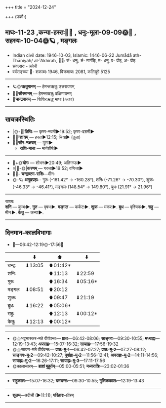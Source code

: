 +++
title = "2024-12-24"

+++
(उकौ॰)
## माघः-11-23  ,कन्या-हस्तः🌛🌌  ,  धनुः-मूला-09-09🌞🌌  ,  सहस्यः-10-04🌞🪐  , मङ्गलः
- Indian civil date: 1946-10-03, Islamic: 1446-06-22 Jumādā ath-Thāniyah/ al-ʾĀkhirah, 🌌🌞: सं- धनुः, तं- मार्गऴि, म- धनु, प- पोह, अ- पोह
- संवत्सरः - क्रोधी
- वर्षसङ्ख्या 🌛- शकाब्दः 1946, विक्रमाब्दः 2081, कलियुगे 5125
___________________
- 🪐🌞**ऋतुमानम्** — हेमन्तऋतुः उत्तरायणम्
- 🌌🌞**सौरमानम्** — हेमन्तऋतुः दक्षिणायनम्
- 🌛**चान्द्रमानम्** — शिशिरऋतुः माघः (≈तपः)
___________________


## खचक्रस्थितिः
- |🌞-🌛|**तिथिः** — कृष्ण-नवमी►19:52; कृष्ण-दशमी►  
- 🌌🌛**नक्षत्रम्** — हस्तः►12:15; चित्रा► (तुला)  
- 🌌🌞**सौर-नक्षत्रम्** — मूला►  
  - **राशि-मासः** — मार्गशीर्षः► 
___________________
- 🌛+🌞**योगः** — शोभनः►20:49; अतिगण्डः►  
- २|🌛-🌞|**करणम्** — गरजा►19:52; वणिजा►  
- 🌌🌛- **चन्द्राष्टम-राशिः**—मीनः  
- 🌞-🪐 **अमूढग्रहाः** - गुरुः (-161.42° → -160.28°), शनिः (-71.26° → -70.30°), शुक्रः (-46.33° → -46.41°), मङ्गलः (148.54° → 149.80°), बुधः (21.91° → 21.96°)
___________________
राशयः  
**शनि** — कुम्भः►. **गुरु** — वृषभः►. **मङ्गल** — कर्कटः►. **शुक्र** — मकरः►. **बुध** — वृश्चिकः►. **राहु** — मीनः►. **केतु** — कन्या►. 
___________________


## दिनमान-कालविभागाः
- 🌅—06:42-12:19🌞-17:56🌇  

|      |⬇     |⬆     |⬇     |
|------|-----|-----|------|
|चन्द्रः|⬇13:05 |⬆01:42*|     |
|शनिः   |     |⬆11:13 |⬇22:59 |
|गुरुः  |     |⬆16:34 |⬇05:16*|
|मङ्गलः |⬇08:51 |⬆20:12 |     |
|शुक्रः |     |⬆09:47 |⬇21:19 |
|बुधः   |⬇16:22 |⬆05:06*|     |
|राहुः  |     |⬆12:13 |⬇00:12*|
|केतुः  |⬇12:13 |⬆00:12*|     |
___________________
- 🌞⚝भट्टभास्कर-मते वीर्यवन्तः— **प्रातः**—06:42-08:06; **साङ्गवः**—09:30-10:55; **मध्याह्नः**—12:19-13:43; **अपराह्णः**—15:07-16:32; **सायाह्नः**—17:56-19:32  
- 🌞⚝सायण-मते वीर्यवन्तः— **प्रातः-मु॰1**—06:42-07:27; **प्रातः-मु॰2**—07:27-08:12; **साङ्गवः-मु॰2**—09:42-10:27; **पूर्वाह्णः-मु॰2**—11:56-12:41; **अपराह्णः-मु॰2**—14:11-14:56; **सायाह्नः-मु॰2**—16:26-17:11; **सायाह्नः-मु॰3**—17:11-17:56  
- 🌞कालान्तरम्— **ब्राह्मं मुहूर्तम्**—05:00-05:51; **मध्यरात्रिः**—23:02-01:36  
___________________
- **राहुकालः**—15:07-16:32; **यमघण्टः**—09:30-10:55; **गुलिककालः**—12:19-13:43  
___________________
- **शूलम्**—उदीची (►11:11); **परिहारः**–क्षीरम्  
___________________
